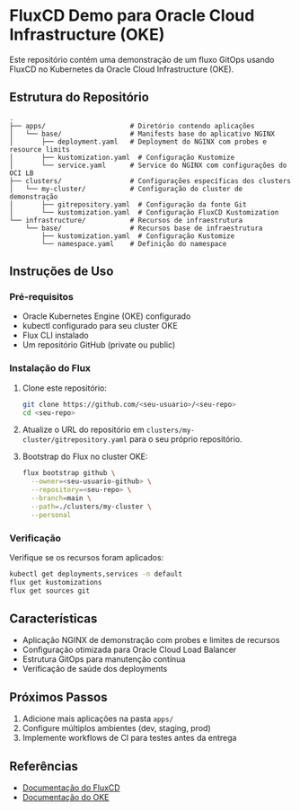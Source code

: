 # FluxCD Demo para Oracle Cloud Infrastructure (OKE)

Este repositório contém uma demonstração de um fluxo GitOps usando FluxCD no Kubernetes da Oracle Cloud Infrastructure (OKE).

## Estrutura do Repositório

```
.
├── apps/                     # Diretório contendo aplicações
│   └── base/                 # Manifests base do aplicativo NGINX
│       ├── deployment.yaml   # Deployment do NGINX com probes e resource limits
│       ├── kustomization.yaml  # Configuração Kustomize
│       └── service.yaml      # Service do NGINX com configurações do OCI LB
├── clusters/                 # Configurações específicas dos clusters
│   └── my-cluster/           # Configuração do cluster de demonstração
│       ├── gitrepository.yaml  # Configuração da fonte Git
│       └── kustomization.yaml  # Configuração FluxCD Kustomization
└── infrastructure/           # Recursos de infraestrutura
    └── base/                 # Recursos base de infraestrutura
        ├── kustomization.yaml  # Configuração Kustomize
        └── namespace.yaml    # Definição do namespace

```

## Instruções de Uso

### Pré-requisitos

- Oracle Kubernetes Engine (OKE) configurado
- kubectl configurado para seu cluster OKE
- Flux CLI instalado
- Um repositório GitHub (private ou public)

### Instalação do Flux

1. Clone este repositório:
   ```bash
   git clone https://github.com/<seu-usuario>/<seu-repo>
   cd <seu-repo>
   ```

2. Atualize o URL do repositório em `clusters/my-cluster/gitrepository.yaml` para o seu próprio repositório.

3. Bootstrap do Flux no cluster OKE:
   ```bash
   flux bootstrap github \
     --owner=<seu-usuario-github> \
     --repository=<seu-repo> \
     --branch=main \
     --path=./clusters/my-cluster \
     --personal
   ```

### Verificação

Verifique se os recursos foram aplicados:

```bash
kubectl get deployments,services -n default
flux get kustomizations
flux get sources git
```

## Características

- Aplicação NGINX de demonstração com probes e limites de recursos
- Configuração otimizada para Oracle Cloud Load Balancer
- Estrutura GitOps para manutenção contínua
- Verificação de saúde dos deployments

## Próximos Passos

1. Adicione mais aplicações na pasta `apps/`
2. Configure múltiplos ambientes (dev, staging, prod)
3. Implemente workflows de CI para testes antes da entrega

## Referências

- [Documentação do FluxCD](https://fluxcd.io/docs/)
- [Documentação do OKE](https://docs.oracle.com/en-us/iaas/Content/ContEng/home.htm) 